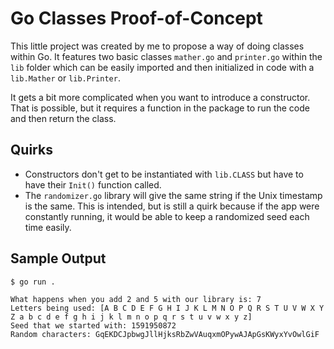 # Go Classes Proof-of-Concept

This little project was created by me to propose a way of doing classes within Go. It features two basic classes `mather.go` and `printer.go` within the `lib` folder which can be easily imported and then initialized in code with a `lib.Mather` or `lib.Printer`.

It gets a bit more complicated when you want to introduce a constructor. That is possible, but it requires a function in the package to run the code and then return the class.

## Quirks

- Constructors don't get to be instantiated with `lib.CLASS` but have to have their `Init()` function called.
- The `randomizer.go` library will give the same string if the Unix timestamp is the same. This is intended, but is still a quirk because if the app were constantly running, it would be able to keep a randomized seed each time easily.

## Sample Output

```
$ go run .

What happens when you add 2 and 5 with our library is: 7
Letters being used: [A B C D E F G H I J K L M N O P Q R S T U V W X Y Z a b c d e f g h i j k l m n o p q r s t u v w x y z]
Seed that we started with: 1591950872
Random characters: GqEKDCJpbwgJllHjksRbZwVAuqxmOPywAJApGsKWyxYvOwlGiF
```